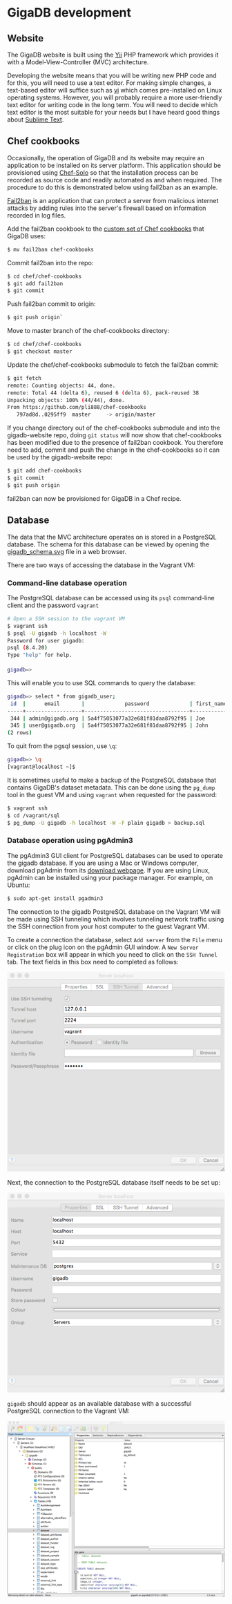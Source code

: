 # GigaDB development

## Website

The GigaDB website is built using the [Yii](http://www.yiiframework.com)
PHP framework which provides it with a Model-View-Controller (MVC)
architecture.

Developing the website means that you will be writing new PHP code and
for this, you will need to use a text editor. For making simple changes,
a text-based editor will suffice such as [vi](https://en.wikipedia.org/wiki/Vi)
which comes pre-installed on Linux operating systems. However, you will
probably require a more user-friendly text editor for writing code in
the long term. You will need to decide which text editor is the most
suitable for your needs but I have heard good things about
[Sublime Text](https://www.sublimetext.com).

## Chef cookbooks

Occasionally, the operation of GigaDB and its website may require an 
application to be installed on its server platform. This application
should be provisioned using [Chef-Solo](https://docs.chef.io/chef_solo.html)
so that the installation process can be recorded as source code and 
readily automated as and when required. The procedure to do this is
demonstrated below using fail2ban as an example.

[Fail2ban](http://www.fail2ban.org) is an application that can protect a
server from malicious internet attacks by adding rules into the server's
firewall based on information recorded in log files.

Add the fail2ban cookbook to the [custom set of Chef cookbooks](https://github.com/pli888/chef-cookbooks)
that GigaDB uses:

```bash
$ mv fail2ban chef-cookbooks
```

Commit fail2ban into the repo:

```bash
$ cd chef/chef-cookbooks
$ git add fail2ban
$ git commit
```

Push fail2ban commit to origin:

```bash
$ git push origin`
```

Move to master branch of the chef-cookbooks directory:

```bash
$ cd chef/chef-cookbooks
$ git checkout master
```

Update the chef/chef-cookbooks submodule to fetch the fail2ban commit:

```bash
$ git fetch
remote: Counting objects: 44, done.
remote: Total 44 (delta 6), reused 6 (delta 6), pack-reused 38
Unpacking objects: 100% (44/44), done.
From https://github.com/pli888/chef-cookbooks
   797ad8d..0295ff9  master     -> origin/master
```

If you change directory out of the chef-cookbooks submodule and into the
gigadb-website repo, doing `git status` will now show that
chef-cookbooks has been modified due to the presence of fail2ban
cookbook. You therefore need to add, commit and
push the change in the chef-cookbooks so it can be used by the 
gigadb-website repo:

```bash
$ git add chef-cookbooks
$ git commit
$ git push origin
```

fail2ban can now be provisioned for GigaDB in a Chef recipe.

## Database

The data that the MVC architecture operates on is stored in a
PostgreSQL database. The schema for this database can be viewed by
opening the [gigadb_schema.svg](../sql/gigadb_schema.svg) file in a
web browser.

There are two ways of accessing the database in the Vagrant VM:

### Command-line database operation

The PostgreSQL database can be accessed using its `psql` command-line
client and the password `vagrant`

```bash
# Open a SSH session to the vagrant VM
$ vagrant ssh
$ psql -U gigadb -h localhost -W
Password for user gigadb:
psql (8.4.20)
Type "help" for help.

gigadb=>
```

This will enable you to use SQL commands to query the database:

```bash
gigadb=> select * from gigadb_user;
 id  |      email       |             password             | first_name | last_name | affiliation | role  | is_activated | newsletter | previous_newsletter_state | facebook_id | twitter_id | linkedin_id | google_id |    username     | orcid_id | preferred_link
-----+------------------+----------------------------------+------------+-----------+-------------+-------+--------------+------------+---------------------------+-------------+------------+-------------+-----------+-----------------+----------+----------------
 344 | admin@gigadb.org | 5a4f75053077a32e681f81daa8792f95 | Joe        | Bloggs    | BGI         | admin | t            | f          | t            |             |            |             |           | test@gigadb.org |          | EBI
 345 | user@gigadb.org  | 5a4f75053077a32e681f81daa8792f95 | John       | Smith     | BGI         | user  | t            | f          | t            |             |            |             |           | user@gigadb.org |          | EBI
(2 rows)

```

To quit from the pgsql session, use `\q`:

```bash
gigadb=> \q
[vagrant@localhost ~]$

```

It is sometimes useful to make a backup of the PostgreSQL database
that contains GigaDB's dataset metadata. This can be done using the
`pg_dump` tool in the guest VM and using `vagrant` when requested for
the password:

```bash
$ vagrant ssh
$ cd /vagrant/sql
$ pg_dump -U gigadb -h localhost -W -F plain gigadb > backup.sql
```

### Database operation using pgAdmin3

The pgAdmin3 GUI client for PostgreSQL databases can be used to
operate the gigadb database. If you are using a Mac or Windows
computer, download pgAdmin from its [download webpage](http://www.pgadmin.org/download/).
If you are using Linux, pgAdmin can be installed using your package
manager. For example, on Ubuntu:

```bash
$ sudo apt-get install pgadmin3
```

The connection to the gigadb PostgreSQL database on the Vagrant VM
will be made using SSH tunneling which involves tunneling network
traffic using the SSH connection from your host computer to the guest
Vagrant VM.

To create a connection the database, select `Add server` from the
`File` menu or click on the plug icon on the pgAdmin GUI window. A
`New Server Registration` box will appear in which you need to click on
the `SSH Tunnel` tab. The text fields in this box need to completed
as follows:

<img src="https://github.com/gigascience/gigadb-website/blob/develop/images/docs/pgadmin1.png?raw=true">

Next, the connection to the PostgreSQL database itself needs to be
set up:

<img src="https://github.com/gigascience/gigadb-website/blob/develop/images/docs/pgadmin2.png?raw=true">

`gigadb` should appear as an available database with a successful
PostgreSQL connection to the Vagrant VM:

<img src="https://github.com/gigascience/gigadb-website/blob/develop/images/docs/pgadmin3.png?raw=true">
